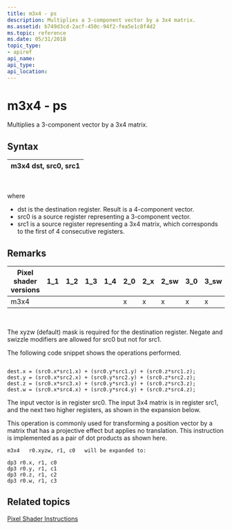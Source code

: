 ```yaml
---
title: m3x4 - ps
description: Multiplies a 3-component vector by a 3x4 matrix.
ms.assetid: b749d3cd-2acf-450c-94f2-fea5e1c8f4d2
ms.topic: reference
ms.date: 05/31/2018
topic_type: 
- apiref
api_name: 
api_type: 
api_location: 
---
```


# m3x4 - ps

Multiplies a 3-component vector by a 3x4 matrix.

## Syntax



| m3x4 dst, src0, src1 |
|----------------------|



 

where

-   dst is the destination register. Result is a 4-component vector.
-   src0 is a source register representing a 3-component vector.
-   src1 is a source register representing a 3x4 matrix, which corresponds to the first of 4 consecutive registers.

## Remarks



| Pixel shader versions | 1\_1 | 1\_2 | 1\_3 | 1\_4 | 2\_0 | 2\_x | 2\_sw | 3\_0 | 3\_sw |
|-----------------------|------|------|------|------|------|------|-------|------|-------|
| m3x4                  |      |      |      |      | x    | x    | x     | x    | x     |



 

The xyzw (default) mask is required for the destination register. Negate and swizzle modifiers are allowed for src0 but not for src1.

The following code snippet shows the operations performed.


```
 
dest.x = (src0.x*src1.x) + (src0.y*src1.y) + (src0.z*src1.z);
dest.y = (src0.x*src2.x) + (src0.y*src2.y) + (src0.z*src2.z);
dest.z = (src0.x*src3.x) + (src0.y*src3.y) + (src0.z*src3.z);
dest.w = (src0.x*src4.x) + (src0.y*src4.y) + (src0.z*src4.z);
```



The input vector is in register src0. The input 3x4 matrix is in register src1, and the next two higher registers, as shown in the expansion below.

This operation is commonly used for transforming a position vector by a matrix that has a projective effect but applies no translation. This instruction is implemented as a pair of dot products as shown here.


```
m3x4   r0.xyzw, r1, c0   will be expanded to: 

dp3 r0.x, r1, c0
dp3 r0.y, r1, c1
dp3 r0.z, r1, c2
dp3 r0.w, r1, c3
```



## Related topics

<dl> <dt>

[Pixel Shader Instructions](dx9-graphics-reference-asm-ps-instructions.md)
</dt> </dl>

 

 




